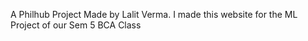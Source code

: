 A Philhub Project Made by Lalit Verma. I made this website for the ML Project of our Sem 5 BCA Class
